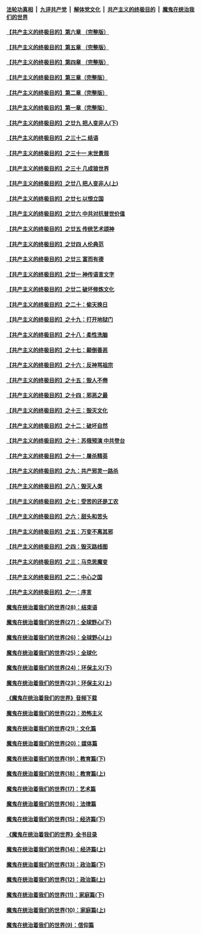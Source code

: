 

####  [法轮功真相](../../../../basic/blob/master/README.md?t=06171031) &nbsp;|&nbsp; [九评共产党](../../../../9ping.md/blob/master/README.md?t=06171031) &nbsp;|&nbsp; [解体党文化](../../../../jtdwh.md/blob/master/README.md?t=06171031)  &nbsp;|&nbsp; [共产主义的终极目的](../../../../gczydzjmd.md/blob/master/README.md?t=06171031) &nbsp;|&nbsp; [魔鬼在统治我们的世界](../../../../mgztzwmdsj.md/blob/master/README.md?t=06171031) 

#### [【共产主义的终极目的】第六章 （完整版）](../pages/nsc422/n11428913.md?t=06171031) 

#### [【共产主义的终极目的】第五章 （完整版）](../pages/nsc422/n11428912.md?t=06171031) 

#### [【共产主义的终极目的】第四章 （完整版）](../pages/nsc422/n11428907.md?t=06171031) 

#### [【共产主义的终极目的】第三章（完整版）](../pages/nsc422/n11428848.md?t=06171031) 

#### [【共产主义的终极目的】第二章（完整版）](../pages/nsc422/n11428831.md?t=06171031) 

#### [【共产主义的终极目的】第一章（完整版）](../pages/nsc422/n11417651.md?t=06171031) 

#### [【共产主义的终极目的】之廿九 把人变非人(下)](../pages/nsc422/n11344140.md?t=06171031) 

#### [【共产主义的终极目的】之三十二 结语](../pages/nsc422/n11360535.md?t=06171031) 

#### [【共产主义的终极目的】之三十一 末世景观](../pages/nsc422/n11351129.md?t=06171031) 

#### [【共产主义的终极目的】之三十 几成狼世界](../pages/nsc422/n11348280.md?t=06171031) 

#### [【共产主义的终极目的】之廿八 把人变非人(上)](../pages/nsc422/n11340492.md?t=06171031) 

#### [【共产主义的终极目的】之廿七 以恨立国](../pages/nsc422/n11336944.md?t=06171031) 

#### [【共产主义的终极目的】之廿六 中共对抗普世价值](../pages/nsc422/n11324785.md?t=06171031) 

#### [【共产主义的终极目的】之廿五 传统艺术颂神](../pages/nsc422/n11296396.md?t=06171031) 

#### [【共产主义的终极目的】之廿四 人伦典范](../pages/nsc422/n11296397.md?t=06171031) 

#### [【共产主义的终极目的】之廿三 富而有德](../pages/nsc422/n11283598.md?t=06171031) 

#### [【共产主义的终极目的】之廿一 神传语言文字](../pages/nsc422/n11263265.md?t=06171031) 

#### [【共产主义的终极目的】之廿二 破坏修炼文化](../pages/nsc422/n11245728.md?t=06171031) 

#### [【共产主义的终极目的】之二十：偷天换日](../pages/nsc422/n11238846.md?t=06171031) 

#### [【共产主义的终极目的】之十九：打开地狱门](../pages/nsc422/n11206376.md?t=06171031) 

#### [【共产主义的终极目的】之十八：柔性洗脑](../pages/nsc422/n11199994.md?t=06171031) 

#### [【共产主义的终极目的】之十七：颠倒善恶](../pages/nsc422/n11179782.md?t=06171031) 

#### [【共产主义的终极目的】之十六：反神骂祖宗](../pages/nsc422/n11166798.md?t=06171031) 

#### [【共产主义的终极目的】之十五：毁人不倦](../pages/nsc422/n11166792.md?t=06171031) 

#### [【共产主义的终极目的】之十四：邪恶之最](../pages/nsc422/n11150249.md?t=06171031) 

#### [【共产主义的终极目的】之十三：毁灭文化](../pages/nsc422/n11135227.md?t=06171031) 

#### [【共产主义的终极目的】之十二：破坏自然](../pages/nsc422/n11135214.md?t=06171031) 

#### [【共产主义的终极目的】之十：苏俄预演 中共登台](../pages/nsc422/n11118424.md?t=06171031) 

#### [【共产主义的终极目的】之十一：屠杀精英](../pages/nsc422/n11118442.md?t=06171031) 

#### [【共产主义的终极目的】之九：共产邪灵一路杀](../pages/nsc422/n11114139.md?t=06171031) 

#### [【共产主义的终极目的】之八：毁灭人类](../pages/nsc422/n11108503.md?t=06171031) 

#### [【共产主义的终极目的】之七：受苦的还是工农](../pages/nsc422/n11101809.md?t=06171031) 

#### [【共产主义的终极目的】之六：甜头和苦头](../pages/nsc422/n11096971.md?t=06171031) 

#### [【共产主义的终极目的】之五：万变不离其邪](../pages/nsc422/n11091285.md?t=06171031) 

#### [【共产主义的终极目的】之四：毁灭路线图](../pages/nsc422/n11086284.md?t=06171031) 

#### [【共产主义的终极目的】之三：马克思魔变](../pages/nsc422/n11061941.md?t=06171031) 

#### [【共产主义的终极目的】之二：中心之国](../pages/nsc422/n11047728.md?t=06171031) 

#### [【共产主义的终极目的】之一：序言](../pages/nsc422/n11086077.md?t=06171031) 

#### [魔鬼在统治着我们的世界(28)：结束语](../pages/nsc422/n10936246.md?t=06171031) 

#### [魔鬼在统治着我们的世界(27)：全球野心(下)](../pages/nsc422/n10928319.md?t=06171031) 

#### [魔鬼在统治着我们的世界(26)：全球野心(上)](../pages/nsc422/n10900318.md?t=06171031) 

#### [魔鬼在统治着我们的世界(25)：全球化](../pages/nsc422/n10788205.md?t=06171031) 

#### [魔鬼在统治着我们的世界(24)：环保主义(下)](../pages/nsc422/n10695307.md?t=06171031) 

#### [魔鬼在统治着我们的世界(23)：环保主义(上)](../pages/nsc422/n10688613.md?t=06171031) 

#### [《魔鬼在统治着我们的世界》音频下载](../pages/nsc422/n10635553.md?t=06171031) 

#### [魔鬼在统治着我们的世界(22)：恐怖主义](../pages/nsc422/n10614727.md?t=06171031) 

#### [魔鬼在统治着我们的世界(21)：文化篇](../pages/nsc422/n10597706.md?t=06171031) 

#### [魔鬼在统治着我们的世界(20)：媒体篇](../pages/nsc422/n10586579.md?t=06171031) 

#### [魔鬼在统治着我们的世界(19)：教育篇(下)](../pages/nsc422/n10564808.md?t=06171031) 

#### [魔鬼在统治着我们的世界(18)：教育篇(上)](../pages/nsc422/n10526970.md?t=06171031) 

#### [魔鬼在统治着我们的世界(17)：艺术篇](../pages/nsc422/n10499093.md?t=06171031) 

#### [魔鬼在统治着我们的世界(16)：法律篇](../pages/nsc422/n10485969.md?t=06171031) 

#### [魔鬼在统治着我们的世界(15)：经济篇(下)](../pages/nsc422/n10469975.md?t=06171031) 

#### [《魔鬼在统治着我们的世界》全书目录](../pages/nsc422/n10464261.md?t=06171031) 

#### [魔鬼在统治着我们的世界(14)：经济篇(上)](../pages/nsc422/n10457370.md?t=06171031) 

#### [魔鬼在统治着我们的世界(13)：政治篇(下)](../pages/nsc422/n10448270.md?t=06171031) 

#### [魔鬼在统治着我们的世界(12)：政治篇(上)](../pages/nsc422/n10444576.md?t=06171031) 

#### [魔鬼在统治着我们的世界(11)：家庭篇(下)](../pages/nsc422/n10440961.md?t=06171031) 

#### [魔鬼在统治着我们的世界(10)：家庭篇(上)](../pages/nsc422/n10435448.md?t=06171031) 

#### [魔鬼在统治着我们的世界(9)：信仰篇](../pages/nsc422/n10432159.md?t=06171031) 

